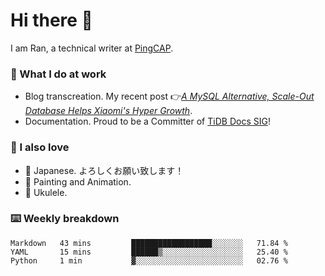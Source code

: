 # Hi there 👋

I am Ran, a technical writer at [PingCAP](https://pingcap.com/).

### 📝 What I do at work

- Blog transcreation. My recent post 👉[*A MySQL Alternative, Scale-Out Database Helps Xiaomi's Hyper Growth*](https://pingcap.com/case-studies/a-mysql-alternative-scale-out-database-helps-xiaomi-hyper-growth/).
- Documentation. Proud to be a Committer of [TiDB Docs SIG](https://developer.tidb.io/sig/docs)!

### 🤠 I also love

- 💬 Japanese. よろしくお願い致します！ 
- 🎨 Painting and Animation. 
- 🎸 Ukulele.

### ⌨️ Weekly breakdown

<!--START_SECTION:waka-->
```text
Markdown   43 mins         ██████████████████░░░░░░░   71.84 % 
YAML       15 mins         ██████▒░░░░░░░░░░░░░░░░░░   25.40 % 
Python     1 min           ▓░░░░░░░░░░░░░░░░░░░░░░░░   02.76 % 
```
<!--END_SECTION:waka-->
